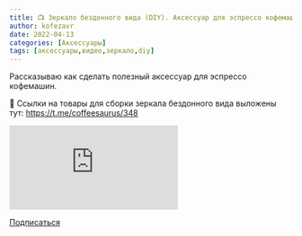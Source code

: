 ```yaml
---
title: 📺 Зеркало бездонного вида (DIY). Аксессуар для эспрессо кофемашин
author: kofezavr
date: 2022-04-13
categories: [Аксессуары]
tags: [аксессуары,видео,зеркало,diy]
---
```


Рассказываю как сделать полезный аксессуар для эспрессо кофемашин. 

🛒 Ссылки на товары для сборки зеркала бездонного вида выложены тут:
https://t.me/coffeesaurus/348

<p><div class="youtube-wrapper"><iframe src="https://www.youtube.com/embed/9DwJLBVgS-c?controls=0" title="YouTube video player" frameborder="0" allow="accelerometer; autoplay; clipboard-write; encrypted-media; gyroscope; picture-in-picture" allowfullscreen></iframe></div></p>

<a class="play" href="https://www.youtube.com/c/Coffeesaurus?sub_confirmation=1"><i class="fab fa-youtube"></i> Подписаться</a>